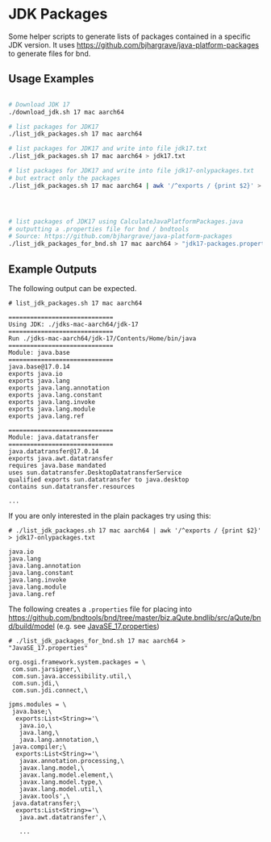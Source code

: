 # JDK Packages

Some helper scripts to generate lists of packages contained in a specific JDK version. 
It uses https://github.com/bjhargrave/java-platform-packages to generate files for bnd.

## Usage Examples

```sh

# Download JDK 17
./download_jdk.sh 17 mac aarch64

# list packages for JDK17
./list_jdk_packages.sh 17 mac aarch64

# list packages for JDK17 and write into file jdk17.txt
./list_jdk_packages.sh 17 mac aarch64 > jdk17.txt

# list packages for JDK17 and write into file jdk17-onlypackages.txt
# but extract only the packages
./list_jdk_packages.sh 17 mac aarch64 | awk '/^exports / {print $2}' > jdk17-onlypackages.txt




# list packages of JDK17 using CalculateJavaPlatformPackages.java
# outputting a .properties file for bnd / bndtools
# Source: https://github.com/bjhargrave/java-platform-packages
./list_jdk_packages_for_bnd.sh 17 mac aarch64 > "jdk17-packages.properties"
```

## Example Outputs 

The following output can be expected.

```shell
# list_jdk_packages.sh 17 mac aarch64

=============================
Using JDK: ./jdks-mac-aarch64/jdk-17
=============================
Run ./jdks-mac-aarch64/jdk-17/Contents/Home/bin/java
=============================
Module: java.base
=============================
java.base@17.0.14
exports java.io
exports java.lang
exports java.lang.annotation
exports java.lang.constant
exports java.lang.invoke
exports java.lang.module
exports java.lang.ref

=============================
Module: java.datatransfer
=============================
java.datatransfer@17.0.14
exports java.awt.datatransfer
requires java.base mandated
uses sun.datatransfer.DesktopDatatransferService
qualified exports sun.datatransfer to java.desktop
contains sun.datatransfer.resources

...

```

If you are only interested in the plain packages try using this:

```shell
# ./list_jdk_packages.sh 17 mac aarch64 | awk '/^exports / {print $2}' > jdk17-onlypackages.txt

java.io
java.lang
java.lang.annotation
java.lang.constant
java.lang.invoke
java.lang.module
java.lang.ref

```


The following creates a `.properties` file for placing into https://github.com/bndtools/bnd/tree/master/biz.aQute.bndlib/src/aQute/bnd/build/model (e.g. see [JavaSE_17.properties](https://github.com/bndtools/bnd/blob/master/biz.aQute.bndlib/src/aQute/bnd/build/model/JavaSE_17.properties))

```shell
# ./list_jdk_packages_for_bnd.sh 17 mac aarch64 > "JavaSE_17.properties"

org.osgi.framework.system.packages = \
 com.sun.jarsigner,\
 com.sun.java.accessibility.util,\
 com.sun.jdi,\
 com.sun.jdi.connect,\

jpms.modules = \
 java.base;\
  exports:List<String>='\
   java.io,\
   java.lang,\
   java.lang.annotation,\
 java.compiler;\
  exports:List<String>='\
   javax.annotation.processing,\
   javax.lang.model,\
   javax.lang.model.element,\
   javax.lang.model.type,\
   javax.lang.model.util,\
   javax.tools',\
 java.datatransfer;\
  exports:List<String>='\
   java.awt.datatransfer',\

   ...

```